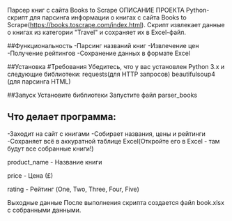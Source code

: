 Парсер книг с сайта Books to Scrape
ОПИСАНИЕ ПРОЕКТА
Python-скрипт для парсинга информации о книгах с сайта Books to Scrape(https://books.toscrape.com/index.html). Скрипт извлекает данные о книгах из категории "Travel" и сохраняет их в Excel-файл.

##Функциональность
-Парсинг названий книг
-Извлечение цен
-Получение рейтингов
-Сохранение данных в формате Excel

##Установка
#Требования
Убедитесь, что у вас установлен Python 3.x и следующие библиотеки:
requests(для HTTP запросов)
beautifulsoup4 (для парсинга HTML)

##Запуск
Установите библиотеки
Запустите файл parser_books


## Что делает программа:
-Заходит на сайт с книгами
-Собирает названия, цены и рейтинги
-Сохраняет всё в аккуратной таблице Excel(Откройте его в Excel - там будут все собранные книги!)








product_name - Название книги

price - Цена (£)

rating - Рейтинг (One, Two, Three, Four, Five)

Выходные данные
После выполнения скрипта создается файл book.xlsx с собранными данными.